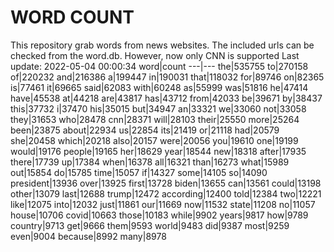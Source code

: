 # WORD COUNT
This repository grab words from news websites. The included urls can be checked from the word.db.
However, now only CNN is supported
Last update: 2022-05-04 00:00:34
word|count
---|---
the|535755
to|270158
of|220232
and|216386
a|199447
in|190031
that|118032
for|89746
on|82365
is|77461
it|69665
said|62083
with|60248
as|55999
was|51816
he|47414
have|45538
at|44218
are|43817
has|43712
from|42033
be|39671
by|38437
this|37732
i|37470
his|35015
but|34947
an|33321
we|33060
not|33058
they|31653
who|28478
cnn|28371
will|28103
their|25550
more|25264
been|23875
about|22934
us|22854
its|21419
or|21118
had|20579
she|20458
which|20218
also|20157
were|20056
you|19610
one|19199
would|19176
people|19165
her|18629
year|18544
new|18318
after|17935
there|17739
up|17384
when|16378
all|16321
than|16273
what|15989
out|15854
do|15785
time|15057
if|14327
some|14105
so|14090
president|13936
over|13925
first|13728
biden|13655
can|13561
could|13198
other|13079
last|12688
trump|12472
according|12400
told|12384
two|12221
like|12075
into|12032
just|11861
our|11669
now|11532
state|11208
no|11057
house|10706
covid|10663
those|10183
while|9902
years|9817
how|9789
country|9713
get|9666
them|9593
world|9483
did|9387
most|9259
even|9004
because|8992
many|8978
